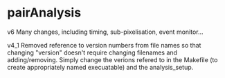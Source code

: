# pairAnalysis
v6
Many changes, including timing, sub-pixelisation, event monitor...

v4_1
Removed reference to version numbers from file names so that changing "version" doesn't require changing filenames and adding/removing. Simply change the verions refered to in the Makefile (to create appropriately named execuatable) and the analysis_setup.


